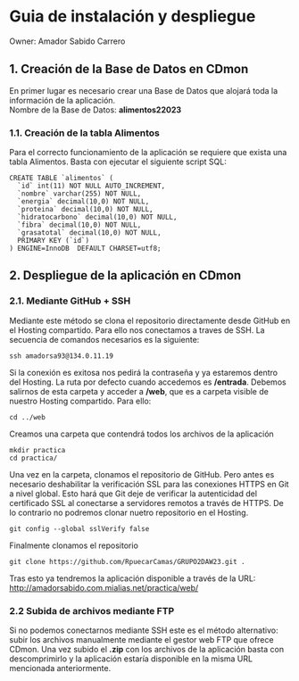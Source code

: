 # Guia de instalación y despliegue

Owner: Amador Sabido Carrero

## 1. Creación de la Base de Datos en CDmon
En primer lugar es necesario crear una Base de Datos que alojará toda la información de la aplicación.  
Nombre de la Base de Datos: **alimentos22023**

### 1.1. Creación de la tabla Alimentos
Para el correcto funcionamiento de la aplicación se requiere que exista una tabla Alimentos. Basta con ejecutar el siguiente script SQL:

```
CREATE TABLE `alimentos` (
  `id` int(11) NOT NULL AUTO_INCREMENT,
  `nombre` varchar(255) NOT NULL,
  `energia` decimal(10,0) NOT NULL,
  `proteina` decimal(10,0) NOT NULL,
  `hidratocarbono` decimal(10,0) NOT NULL,
  `fibra` decimal(10,0) NOT NULL,
  `grasatotal` decimal(10,0) NOT NULL,
  PRIMARY KEY (`id`)
) ENGINE=InnoDB  DEFAULT CHARSET=utf8;
```
## 2. Despliegue de la aplicación en CDmon
### 2.1. Mediante GitHub + SSH
Mediante este método se clona el repositorio directamente desde GitHub en el Hosting compartido. Para ello nos conectamos a traves de SSH.
La secuencia de comandos necesarios es la siguiente:

```
ssh amadorsa93@134.0.11.19 
```
Si la conexión es exitosa nos pedirá la contraseña y ya estaremos dentro del Hosting.
La ruta por defecto cuando accedemos es **/entrada**. Debemos salirnos de esta carpeta y acceder a **/web**, que es a carpeta visible de nuestro Hosting compartido. Para ello:

```
cd ../web
```
Creamos una carpeta que contendrá todos los archivos de la aplicación

```
mkdir practica 
cd practica/
```
Una vez en la carpeta, clonamos el repositorio de GitHub. Pero antes es necesario deshabilitar la verificación SSL para las conexiones HTTPS en Git a nivel global. Esto hará que Git deje de verificar la autenticidad del certificado SSL al conectarse a servidores remotos a través de HTTPS. De lo contrario no podremos clonar nuetro repositorio en el Hosting.
```
git config --global sslVerify false
```
Finalmente clonamos el repositorio

```
git clone https://github.com/RpuecarCamas/GRUPO2DAW23.git .
```

Tras esto ya tendremos la aplicación disponible a través de la URL:  
http://amadorsabido.com.mialias.net/practica/web/

### 2.2 Subida de archivos mediante FTP

Si no podemos conectarnos mediante SSH este es el método alternativo: subir los archivos manualmente mediante el gestor web FTP que ofrece CDmon.
Una vez subido el **.zip** con los archivos de la aplicación basta con descomprimirlo y la aplicación estaría disponible en la misma URL mencionada anteriormente.

